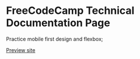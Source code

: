# FreeCodeCamp Technical Documentation Page

Practice mobile first design and flexbox;

[Preview site](https://technical-documentation-page-two.vercel.app/)